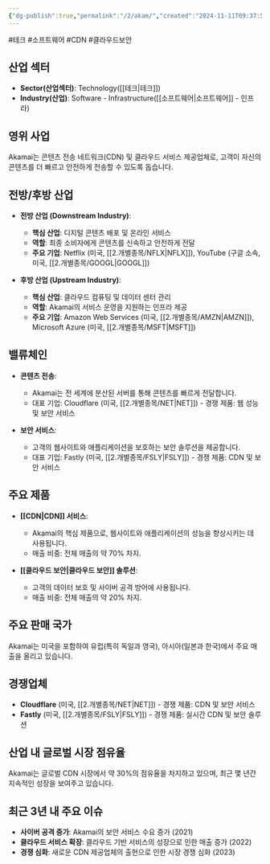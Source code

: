 ```yaml
---
{"dg-publish":true,"permalink":"/2/akam/","created":"2024-11-11T09:37:57.440+09:00","updated":"2025-07-29T21:37:04.273+09:00"}
---
```


#테크 #소프트웨어 #CDN #클라우드보안

## 산업 섹터

- **Sector(산업섹터)**: Technology([[테크\|테크]])
- **Industry(산업)**: Software - Infrastructure([[소프트웨어\|소프트웨어]] - 인프라)

## 영위 사업

Akamai는 콘텐츠 전송 네트워크(CDN) 및 클라우드 서비스 제공업체로, 고객이 자신의 콘텐츠를 더 빠르고 안전하게 전송할 수 있도록 돕습니다.

## 전방/후방 산업

- **전방 산업 (Downstream Industry)**:
    
    - **핵심 산업**: 디지털 콘텐츠 배포 및 온라인 서비스
    - **역할**: 최종 소비자에게 콘텐츠를 신속하고 안전하게 전달
    - **주요 기업**: Netflix (미국, [[2.개별종목/NFLX\|NFLX]]), YouTube (구글 소속, 미국, [[2.개별종목/GOOGL\|GOOGL]])
    
- **후방 산업 (Upstream Industry)**:
    
    - **핵심 산업**: 클라우드 컴퓨팅 및 데이터 센터 관리
    - **역할**: Akamai의 서비스 운영을 지원하는 인프라 제공
    - **주요 기업**: Amazon Web Services (미국, [[2.개별종목/AMZN\|AMZN]]), Microsoft Azure (미국, [[2.개별종목/MSFT\|MSFT]])
    

## 밸류체인

- **콘텐츠 전송**:
    
    - Akamai는 전 세계에 분산된 서버를 통해 콘텐츠를 빠르게 전달합니다.
    - 대표 기업: Cloudflare (미국, [[2.개별종목/NET\|NET]]) - 경쟁 제품: 웹 성능 및 보안 서비스
    
- **보안 서비스**:
    
    - 고객의 웹사이트와 애플리케이션을 보호하는 보안 솔루션을 제공합니다.
    - 대표 기업: Fastly (미국, [[2.개별종목/FSLY\|FSLY]]) - 경쟁 제품: CDN 및 보안 서비스
    

## 주요 제품

- **[[CDN\|CDN]] 서비스**:
    
    - Akamai의 핵심 제품으로, 웹사이트와 애플리케이션의 성능을 향상시키는 데 사용됩니다.
    - 매출 비중: 전체 매출의 약 70% 차지.
- **[[클라우드 보안\|클라우드 보안]] 솔루션**:
    
    - 고객의 데이터 보호 및 사이버 공격 방어에 사용됩니다.
    - 매출 비중: 전체 매출의 약 20% 차지.

## 주요 판매 국가

Akamai는 미국을 포함하여 유럽(특히 독일과 영국), 아시아(일본과 한국)에서 주요 매출을 올리고 있습니다.

## 경쟁업체

- **Cloudflare** (미국, [[2.개별종목/NET\|NET]]) - 경쟁 제품: CDN 및 보안 서비스
- **Fastly** (미국, [[2.개별종목/FSLY\|FSLY]]) - 경쟁 제품: 실시간 CDN 및 보안 솔루션

## 산업 내 글로벌 시장 점유율

Akamai는 글로벌 CDN 시장에서 약 30%의 점유율을 차지하고 있으며, 최근 몇 년간 지속적인 성장을 보여주고 있습니다.

## 최근 3년 내 주요 이슈

- **사이버 공격 증가**: Akamai의 보안 서비스 수요 증가 (2021)
- **클라우드 서비스 확장**: 클라우드 기반 서비스의 성장으로 인한 매출 증가 (2022)
- **경쟁 심화**: 새로운 CDN 제공업체의 출현으로 인한 시장 경쟁 심화 (2023)